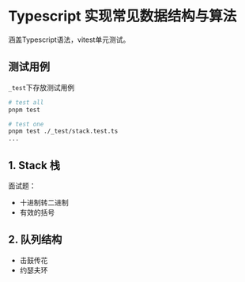 # Typescript 实现常见数据结构与算法

涵盖Typescript语法，vitest单元测试。

## 测试用例
`_test`下存放测试用例
```bash
# test all
pnpm test

# test one
pnpm test ./_test/stack.test.ts
...
```

## 1. Stack 栈
面试题：
  - 十进制转二进制
  - 有效的括号

## 2.  队列结构
  - 击鼓传花
  - 约瑟夫环
